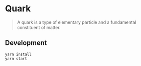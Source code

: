 # Quark

> A quark is a type of elementary particle and a fundamental constituent of matter.

## Development

```
yarn install
yarn start
```
